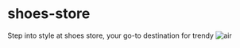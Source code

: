 # shoes-store
Step into style at shoes store, your go-to destination for trendy
![air](https://github.com/user-attachments/assets/2140c24f-c14c-4462-a355-a6b52dcdd639)
